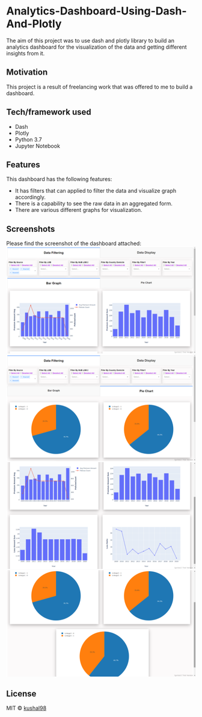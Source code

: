 # Analytics-Dashboard-Using-Dash-And-Plotly
The aim of this project was to use dash and plotly library to build an analytics dashboard for the visualization of the data and getting different insights from it.

## Motivation
This project is a result of freelancing work that was offered to me to build a dashboard.

## Tech/framework used
- Dash
- Plotly
- Python 3.7
- Jupyter Notebook

## Features
This dashboard has the following features:
- It has filters that can applied to filter the data and visualize graph accordingly.
- There is a capability to see the raw data in an aggregated form.
- There are various different graphs for visualization.

## Screenshots
Please find the screenshot of the dashboard attached:
<br/>
![](images/4.png)
<br/>
![](images/5.png)
<br/>
![](images/6.png)
<br/>
![](images/7.png)

## License
MIT © [kushal98]()
